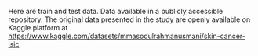 Here are train and test data.
Data available in a publicly accessible repository. 
The original data presented in the study are openly available on Kaggle platform at https://www.kaggle.com/datasets/mmasodulrahmanusmani/skin-cancer-isic
